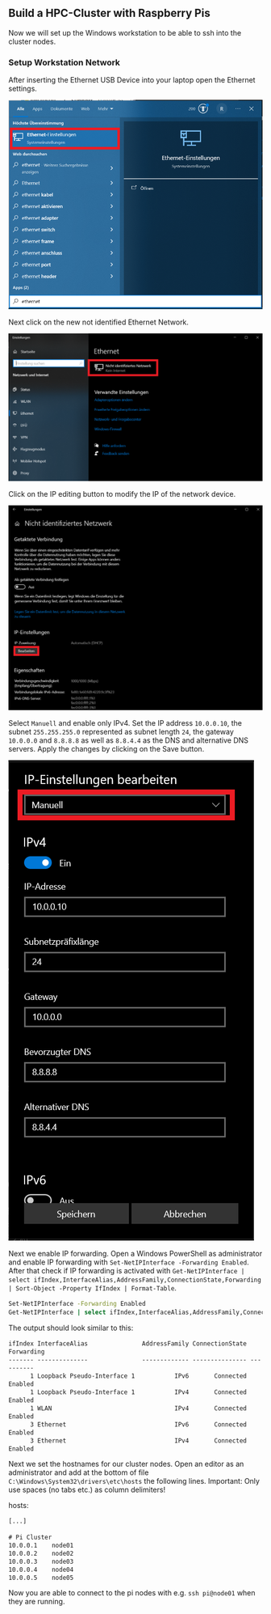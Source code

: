 ## Build a HPC-Cluster with Raspberry Pis

Now we will set up the Windows workstation to be able to ssh into the cluster nodes.

### Setup Workstation Network

After inserting the Ethernet USB Device into your laptop open the Ethernet settings.

![openEthernetSettings.png](../../pictures/openEthernetSettings.png)

Next click on the new not identified Ethernet Network.

![ethernetSettings.png](../../pictures/ethernetSettings.png)

Click on the IP editing button to modify the IP of the network device.

![changeIPSettings.png](../../pictures/changeIPSettings.png)

Select `Manuell` and enable only IPv4. Set the IP address `10.0.0.10`, the subnet `255.255.255.0` represented as subnet length `24`, the gateway `10.0.0.0` and `8.8.8.8` as well as `8.8.4.4` as the DNS and alternative DNS servers. Apply the changes by clicking on the Save button.

![IPSettings.png](../../pictures/IPSettings.png)

Next we enable IP forwarding. Open a Windows PowerShell as administrator and enable IP forwarding with `Set-NetIPInterface -Forwarding Enabled`. After that check if IP forwarding is activated with `Get-NetIPInterface | select ifIndex,InterfaceAlias,AddressFamily,ConnectionState,Forwarding | Sort-Object -Property IfIndex | Format-Table`.

```bash
Set-NetIPInterface -Forwarding Enabled
Get-NetIPInterface | select ifIndex,InterfaceAlias,AddressFamily,ConnectionState,Forwarding | Sort-Object -Property IfIndex | Format-Table
```

The output should look similar to this:
```
ifIndex InterfaceAlias               AddressFamily ConnectionState Forwarding
------- --------------               ------------- --------------- ----------
      1 Loopback Pseudo-Interface 1           IPv6       Connected    Enabled
      1 Loopback Pseudo-Interface 1           IPv4       Connected    Enabled
      1 WLAN                                  IPv4       Connected    Enabled
      3 Ethernet                              IPv6       Connected    Enabled
      3 Ethernet                              IPv4       Connected    Enabled
```

Next we set the hostnames for our cluster nodes. Open an editor as an administrator and add at the bottom of file `C:\Windows\System32\drivers\etc\hosts` the following lines.
Important: Only use spaces (no tabs etc.) as column delimiters!

hosts:

```
[...]

# Pi Cluster
10.0.0.1    node01
10.0.0.2    node02
10.0.0.3    node03
10.0.0.4    node04
10.0.0.5	node05
```

Now you are able to connect to the pi nodes with e.g. `ssh pi@node01` when they are running.
